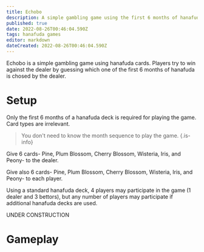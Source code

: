```yaml
---
title: Echobo
description: A simple gambling game using the first 6 months of hanafuda cards.
published: true
date: 2022-08-26T00:46:04.590Z
tags: hanafuda games
editor: markdown
dateCreated: 2022-08-26T00:46:04.590Z
---
```


Echobo is a simple gambling game using hanafuda cards. Players try to win against the dealer by guessing which one of the first 6 months of hanafuda is chosed by the dealer.

# Setup
Only the first 6 months of a hanafuda deck is required for playing the game. Card types are irrelevant.

> You don't need to know the month sequence to play the game.
{.is-info}

Give 6 cards- Pine, Plum Blossom, Cherry Blossom, Wisteria, Iris, and Peony- to the dealer.

Give also 6 cards- Pine, Plum Blossom, Cherry Blossom, Wisteria, Iris, and Peony- to each player.

Using a standard hanafuda deck, 4 players may participate in the game (1 dealer and 3 bettors), but any number of players may participate if additional hanafuda decks are used.

UNDER CONSTRUCTION

# Gameplay
